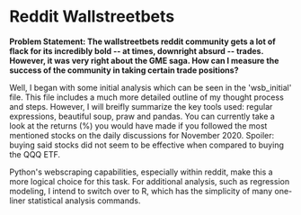 # Reddit Wallstreetbets

**Problem Statement: 
The wallstreetbets reddit community gets a lot of flack for its incredibly bold -- at times, downright absurd -- trades. However, it was very right about the GME saga. How can I measure the success of the community in taking certain trade positions?** 

Well, I began with some initial analysis which can be seen in the 'wsb_initial' file. This file includes a much more detailed outline of my thought process and steps. However, I will breifly summarize the key tools used: regular expressions, beautiful soup, praw and pandas. You can currently take a look at the returns (%) you would have made if you followed the most mentioned stocks on the daily discussions for November 2020. Spoiler: buying said stocks did not seem to be effective when compared to buying the QQQ ETF. 

Python's webscraping capabilities, especially within reddit, make this a more logical choice for this task. For additional analysis, such as regression modeling, I intend to switch over to R, which has the simplicity of many one-liner statistical analysis commands. 

